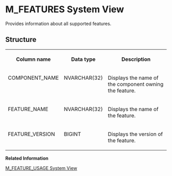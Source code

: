 <!-- loio20afe0e875191014828480c3f1f46578 -->

# M\_FEATURES System View

Provides information about all supported features.



<a name="loio20afe0e875191014828480c3f1f46578___m__f_e_a_t_u_r_e_s_1struct_M_FEATURES"/>

## Structure


<table>
<tr>
<th valign="top">

Column name



</th>
<th valign="top">

Data type



</th>
<th valign="top">

Description



</th>
</tr>
<tr>
<td valign="top">

COMPONENT\_NAME



</td>
<td valign="top">

NVARCHAR\(32\)



</td>
<td valign="top">

Displays the name of the component owning the feature.



</td>
</tr>
<tr>
<td valign="top">

FEATURE\_NAME



</td>
<td valign="top">

NVARCHAR\(32\)



</td>
<td valign="top">

Displays the name of the feature.



</td>
</tr>
<tr>
<td valign="top">

FEATURE\_VERSION



</td>
<td valign="top">

BIGINT



</td>
<td valign="top">

Displays the version of the feature.



</td>
</tr>
</table>

**Related Information**  


[M\_FEATURE\_USAGE System View](m-feature-usage-system-view-96491c8.md "Provides detailed feature usage statistics.")

